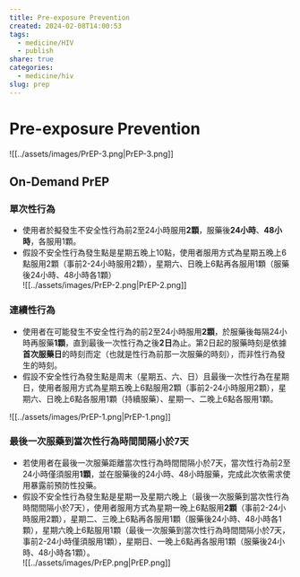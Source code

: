 ```yaml
---
title: Pre-exposure Prevention
created: 2024-02-08T14:00:53
tags:
  - medicine/HIV
  - publish
share: true
categories:
  - medicine/hiv
slug: prep
---
```

# Pre-exposure Prevention  
  
![[../assets/images/PrEP-3.png|PrEP-3.png]]  
## On-Demand PrEP  
### 單次性行為  
  
* 使用者於擬發生不安全性行為前2至24小時服用**2顆**，服藥後**24小時**、**48小時**，各服用1顆。  
* 假設不安全性行為發生點是星期五晚上10點，使用者服用方式為星期五晚上6點服用2顆（事前2-24小時服用2顆），星期六、日晚上6點再各服用1顆（服藥後24小時、48小時各1顆）  
![[../assets/images/PrEP-2.png|PrEP-2.png]]  
### 連續性行為  
  
* 使用者在可能發生不安全性行為的前2至24小時服用**2顆**，於服藥後每隔24小時再服藥**1顆**，直到最後一次性行為之後**2日**為止。第2日起的服藥時刻是依據**首次服藥日**的時刻而定（也就是性行為前那一次服藥的時刻），而非性行為發生的時刻。  
* 假設不安全性行為發生點是周末（星期五、六、日）且最後一次性行為在星期日，使用者服用方式為星期五晚上6點服用2顆（事前2-24小時服用2顆），星期六、日晚上6點各服用1顆（持續服藥）、星期一、二晚上6點各服用1顆。   
  
![[../assets/images/PrEP-1.png|PrEP-1.png]]  
### 最後一次服藥到當次性行為時間間隔小於7天  
  
* 若使用者在最後一次服藥距離當次性行為時間間隔小於7天，當次性行為前2至24小時僅須服用**1顆**，並在服藥後的24小時、48小時服藥，完成此次依需求使用暴露前預防性投藥。  
* 假設不安全性行為發生點是星期一及星期六晚上（最後一次服藥到當次性行為時間間隔小於7天），使用者服用方式為星期一晚上6點服用**2顆**（事前2-24小時服用2顆），星期二、三晚上6點再各服用1顆（服藥後24小時、48小時各1顆），星期六晚上6點服用1顆（最後一次服藥到當次性行為時間間隔小於7天，事前2-24小時僅須服用1顆），星期日、一晚上6點再各服用1顆（服藥後24小時、48小時各1顆）。  
![[../assets/images/PrEP.png|PrEP.png]]